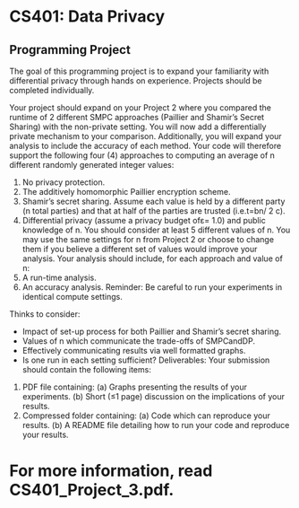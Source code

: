 # CS401: Data Privacy

## Programming Project 

The goal of this programming project is to expand your familiarity with differential privacy through hands on
experience. Projects should be completed individually.

Your project should expand on your Project 2 where you compared the runtime of 2 different SMPC approaches
(Paillier and Shamir’s Secret Sharing) with the non-private setting. You will now add a differentially private
mechanism to your comparison. Additionally, you will expand your analysis to include the accuracy of each
method. Your code will therefore support the following four (4) approaches to computing an average of n
different randomly generated integer values:

1. No privacy protection.
2. The additively homomorphic Paillier encryption scheme.
3. Shamir’s secret sharing. Assume each value is held by a different party (n total parties) and that at half
    of the parties are trusted (i.e.t=bn/ 2 c).
4. Differential privacy (assume a privacy budget ofε= 1.0) and public knowledge of n.
You should consider at least 5 different values of n. You may use the same settings for n from Project 2 or
choose to change them if you believe a different set of values would improve your analysis. Your analysis should
include, for each approach and value of n:
1. A run-time analysis.
2. An accuracy analysis.
Reminder: Be careful to run your experiments in identical compute settings.

Thinks to consider:

- Impact of set-up process for both Paillier and Shamir’s secret sharing.
- Values of n which communicate the trade-offs of SMPCandDP.
- Effectively communicating results via well formatted graphs.
- Is one run in each setting sufficient?
Deliverables: Your submission should contain the following items:
1. PDF file containing:
(a) Graphs presenting the results of your experiments.
(b) Short (≤1 page) discussion on the implications of your results.
2. Compressed folder containing:
(a) Code which can reproduce your results.
(b) A README file detailing how to run your code and reproduce your results.

# For more information, read CS401_Project_3.pdf.
